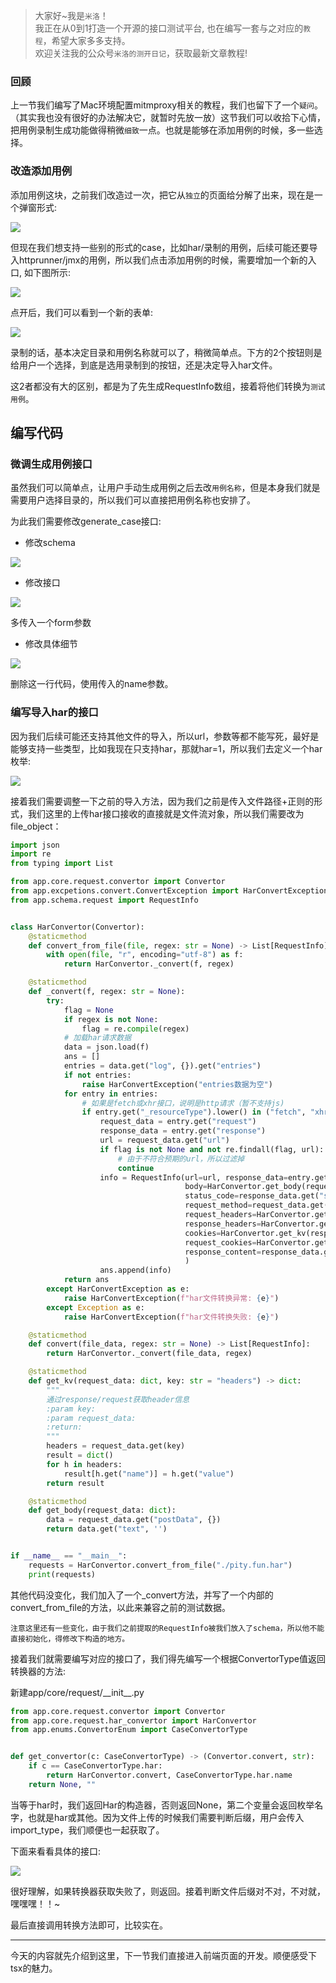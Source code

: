 > 大家好~我是`米洛`！<br/>
> 我正在从0到1打造一个开源的接口测试平台, 也在编写一套与之对应的`教程`，希望大家多多支持。<br/>
> 欢迎关注我的公众号`米洛的测开日记`，获取最新文章教程! 

### 回顾

  上一节我们编写了Mac环境配置mitmproxy相关的教程，我们也留下了一个`疑问`。（其实我也没有很好的办法解决它，就暂时先放一放）这节我们可以收拾下心情，把用例录制生成功能做得稍微`细致`一点。也就是能够在添加用例的时候，多一些选择。
  
### 改造添加用例

  添加用例这块，之前我们改造过一次，把它从`独立`的页面给分解了出来，现在是一个弹窗形式:

![](https://static.pity.fun/picture/20220619152905.png)

  但现在我们想支持一些别的形式的case，比如har/录制的用例，后续可能还要导入httprunner/jmx的用例，所以我们点击添加用例的时候，需要增加一个新的入口, 如下图所示:
  
  ![](https://static.pity.fun/picture/20220619152336.png)

  点开后，我们可以看到一个新的表单:

![](https://static.pity.fun/picture/20220619153420.png)

  录制的话，基本决定目录和用例名称就可以了，稍微简单点。下方的2个按钮则是给用户一个选择，到底是选用录制到的按钮，还是决定导入har文件。
  
  这2者都没有大的区别，都是为了先生成RequestInfo数组，接着将他们转换为`测试用例`。
  
## 编写代码

### 微调生成用例接口

  虽然我们可以简单点，让用户手动生成用例之后去改`用例名称`，但是本身我们就是需要用户选择目录的，所以我们可以直接把用例名称也安排了。
  
  为此我们需要修改generate_case接口:
  
- 修改schema

![](https://static.pity.fun/picture/20220619155315.png)

- 修改接口

![](https://static.pity.fun/picture/20220619155345.png)

  多传入一个form参数
  
- 修改具体细节

![](https://static.pity.fun/picture/20220619155422.png)

  删除这一行代码，使用传入的name参数。
  
### 编写导入har的接口

  因为我们后续可能还支持其他文件的导入，所以url，参数等都不能写死，最好是能够支持一些类型，比如我现在只支持har，那就har=1，所以我们去定义一个har枚举:

![](https://static.pity.fun/picture/20220619214343.png)

  接着我们需要调整一下之前的导入方法，因为我们之前是传入文件路径+正则的形式，我们这里的上传har接口接收的直接就是文件流对象，所以我们需要改为file_object：
  
```python
import json
import re
from typing import List

from app.core.request.convertor import Convertor
from app.excpetions.convert.ConvertException import HarConvertException
from app.schema.request import RequestInfo


class HarConvertor(Convertor):
    @staticmethod
    def convert_from_file(file, regex: str = None) -> List[RequestInfo]:
        with open(file, "r", encoding="utf-8") as f:
            return HarConvertor._convert(f, regex)

    @staticmethod
    def _convert(f, regex: str = None):
        try:
            flag = None
            if regex is not None:
                flag = re.compile(regex)
            # 加载har请求数据
            data = json.load(f)
            ans = []
            entries = data.get("log", {}).get("entries")
            if not entries:
                raise HarConvertException("entries数据为空")
            for entry in entries:
                # 如果是fetch或xhr接口，说明是http请求（暂不支持js)
                if entry.get("_resourceType").lower() in ("fetch", "xhr"):
                    request_data = entry.get("request")
                    response_data = entry.get("response")
                    url = request_data.get("url")
                    if flag is not None and not re.findall(flag, url):
                        # 由于不符合预期的url，所以过滤掉
                        continue
                    info = RequestInfo(url=url, response_data=entry.get("response"),
                                       body=HarConvertor.get_body(request_data),
                                       status_code=response_data.get("status"),
                                       request_method=request_data.get("method"),
                                       request_headers=HarConvertor.get_kv(request_data),
                                       response_headers=HarConvertor.get_kv(response_data),
                                       cookies=HarConvertor.get_kv(response_data, "cookies"),
                                       request_cookies=HarConvertor.get_kv(request_data, "cookies"),
                                       response_content=response_data.get("content", {}).get("text")
                                       )
                    ans.append(info)
            return ans
        except HarConvertException as e:
            raise HarConvertException(f"har文件转换异常: {e}")
        except Exception as e:
            raise HarConvertException(f"har文件转换失败: {e}")

    @staticmethod
    def convert(file_data, regex: str = None) -> List[RequestInfo]:
        return HarConvertor._convert(file_data, regex)

    @staticmethod
    def get_kv(request_data: dict, key: str = "headers") -> dict:
        """
        通过response/request获取header信息
        :param key:
        :param request_data:
        :return:
        """
        headers = request_data.get(key)
        result = dict()
        for h in headers:
            result[h.get("name")] = h.get("value")
        return result

    @staticmethod
    def get_body(request_data: dict):
        data = request_data.get("postData", {})
        return data.get("text", '')


if __name__ == "__main__":
    requests = HarConvertor.convert_from_file("./pity.fun.har")
    print(requests)

```

  其他代码没变化，我们加入了一个_convert方法，并写了一个内部的convert_from_file的方法，以此来兼容之前的测试数据。
  
  `注意这里还有一些变化，由于我们之前提取的RequestInfo被我们放入了schema，所以他不能直接初始化，得修改下构造的地方。`
  
  接着我们就需要编写对应的接口了，我们得先编写一个根据ConvertorType值返回转换器的方法:
  
  新建app/core/request/\_\_init\_\_.py
  
```python
from app.core.request.convertor import Convertor
from app.core.request.har_convertor import HarConvertor
from app.enums.ConvertorEnum import CaseConvertorType


def get_convertor(c: CaseConvertorType) -> (Convertor.convert, str):
    if c == CaseConvertorType.har:
        return HarConvertor.convert, CaseConvertorType.har.name
    return None, ""

```

  当等于har时，我们返回Har的构造器，否则返回None，第二个变量会返回枚举名字，也就是har或其他。因为文件上传的时候我们需要判断后缀，用户会传入import_type，我们顺便也一起获取了。
  
  下面来看看具体的接口:

![](https://static.pity.fun/picture/20220619214958.png)

  很好理解，如果转换器获取失败了，则返回。接着判断文件后缀对不对，不对就，嘿嘿嘿！！~
  
  最后直接调用转换方法即可，比较实在。
 
---

  今天的内容就先介绍到这里，下一节我们直接进入前端页面的开发。顺便感受下tsx的魅力。
